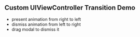 ## Custom UIViewController Transition Demo

- present animation from right to left 
- dismiss animation from left to right
- drag modal to dismiss it
